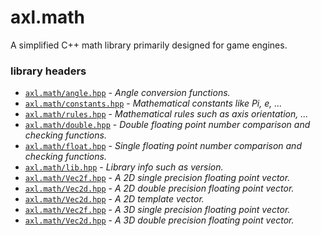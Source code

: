 # axl.math
A simplified C++ math library primarily designed for game engines.

### library headers
- [`axl.math/angle.hpp`](/include/axl.math/angle.hpp) 	- *Angle conversion functions.*
- [`axl.math/constants.hpp`](/include/axl.math/constants.hpp)	- *Mathematical constants like Pi, e, ...*
- [`axl.math/rules.hpp`](/include/axl.math/rules.hpp)	- *Mathematical rules such as axis orientation, ...*
- [`axl.math/double.hpp`](/include/axl.math/double.hpp) 	- *Double floating point number comparison and checking functions.*
- [`axl.math/float.hpp`](/include/axl.math/float.hpp) 	- *Single floating point number comparison and checking functions.*
- [`axl.math/lib.hpp`](/include/axl.math/lib.hpp) 	- *Library info such as version.*
- [`axl.math/Vec2f.hpp`](/include/axl.math/Vec2f.hpp) 	- *A 2D single precision floating point vector.*
- [`axl.math/Vec2d.hpp`](/include/axl.math/Vec2d.hpp) 	- *A 2D double precision floating point vector.*
- [`axl.math/Vec2d.hpp`](/include/axl.math/Vec2.hpp) 	- *A 2D template vector.*
- [`axl.math/Vec2f.hpp`](/include/axl.math/Vec3f.hpp) 	- *A 3D single precision floating point vector.*
- [`axl.math/Vec2d.hpp`](/include/axl.math/Vec3d.hpp) 	- *A 3D double precision floating point vector.*